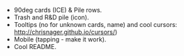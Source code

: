- 90deg cards (ICE) & Pile rows.
- Trash and R&D pile (icon).
- Tooltips (no for unknown cards, name) and cool cursors: http://chrisnager.github.io/cursors/)
- Mobile (tapping - make it work).
- Cool README.


